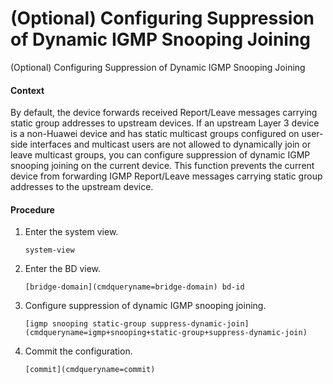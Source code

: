 (Optional) Configuring Suppression of Dynamic IGMP Snooping Joining
===================================================================

(Optional) Configuring Suppression of Dynamic IGMP Snooping Joining

#### Context

By default, the device forwards received Report/Leave messages carrying static group addresses to upstream devices. If an upstream Layer 3 device is a non-Huawei device and has static multicast groups configured on user-side interfaces and multicast users are not allowed to dynamically join or leave multicast groups, you can configure suppression of dynamic IGMP snooping joining on the current device. This function prevents the current device from forwarding IGMP Report/Leave messages carrying static group addresses to the upstream device.


#### Procedure

1. Enter the system view.
   
   
   ```
   system-view
   ```
2. Enter the BD view.
   
   
   ```
   [bridge-domain](cmdqueryname=bridge-domain) bd-id
   ```
3. Configure suppression of dynamic IGMP snooping joining.
   
   
   ```
   [igmp snooping static-group suppress-dynamic-join](cmdqueryname=igmp+snooping+static-group+suppress-dynamic-join)
   ```
4. Commit the configuration.
   
   
   ```
   [commit](cmdqueryname=commit)
   ```